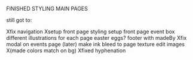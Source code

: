 FINISHED STYLING MAIN PAGES

still got to:

Xfix navigation
Xsetup front page styling
setup front page event box
different illustrations for each page
easter eggs?
footer with madeBy 
Xfix modal on events page
(later) make ink bleed to page texture
edit images 
X(made colors match on bg)
Xfixed hyphenation
